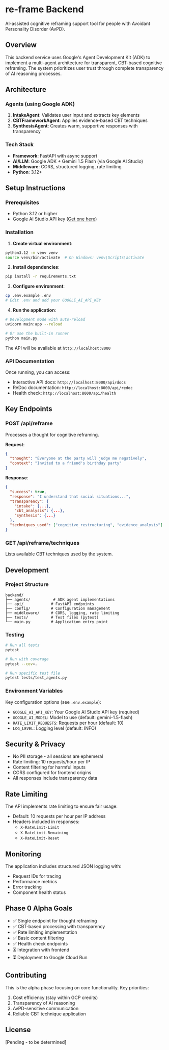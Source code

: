 # re-frame Backend

AI-assisted cognitive reframing support tool for people with Avoidant Personality Disorder (AvPD).

## Overview

This backend service uses Google's Agent Development Kit (ADK) to implement a multi-agent architecture for transparent, CBT-based cognitive reframing. The system prioritizes user trust through complete transparency of AI reasoning processes.

## Architecture

### Agents (using Google ADK)

1. **IntakeAgent**: Validates user input and extracts key elements
2. **CBTFrameworkAgent**: Applies evidence-based CBT techniques
3. **SynthesisAgent**: Creates warm, supportive responses with transparency

### Tech Stack

- **Framework**: FastAPI with async support
- **AI/LLM**: Google ADK + Gemini 1.5 Flash (via Google AI Studio)
- **Middleware**: CORS, structured logging, rate limiting
- **Python**: 3.12+

## Setup Instructions

### Prerequisites

- Python 3.12 or higher
- Google AI Studio API key ([Get one here](https://makersuite.google.com/app/apikey))

### Installation

1. **Create virtual environment**:
```bash
python3.12 -m venv venv
source venv/bin/activate  # On Windows: venv\Scripts\activate
```

2. **Install dependencies**:
```bash
pip install -r requirements.txt
```

3. **Configure environment**:
```bash
cp .env.example .env
# Edit .env and add your GOOGLE_AI_API_KEY
```

4. **Run the application**:
```bash
# Development mode with auto-reload
uvicorn main:app --reload

# Or use the built-in runner
python main.py
```

The API will be available at `http://localhost:8000`

### API Documentation

Once running, you can access:
- Interactive API docs: `http://localhost:8000/api/docs`
- ReDoc documentation: `http://localhost:8000/api/redoc`
- Health check: `http://localhost:8000/api/health`

## Key Endpoints

### POST /api/reframe
Processes a thought for cognitive reframing.

**Request**:
```json
{
  "thought": "Everyone at the party will judge me negatively",
  "context": "Invited to a friend's birthday party"
}
```

**Response**:
```json
{
  "success": true,
  "response": "I understand that social situations...",
  "transparency": {
    "intake": {...},
    "cbt_analysis": {...},
    "synthesis": {...}
  },
  "techniques_used": ["cognitive_restructuring", "evidence_analysis"]
}
```

### GET /api/reframe/techniques
Lists available CBT techniques used by the system.

## Development

### Project Structure
```
backend/
├── agents/          # ADK agent implementations
├── api/            # FastAPI endpoints
├── config/         # Configuration management
├── middleware/     # CORS, logging, rate limiting
├── tests/          # Test files (pytest)
└── main.py         # Application entry point
```

### Testing
```bash
# Run all tests
pytest

# Run with coverage
pytest --cov=.

# Run specific test file
pytest tests/test_agents.py
```

### Environment Variables

Key configuration options (see `.env.example`):
- `GOOGLE_AI_API_KEY`: Your Google AI Studio API key (required)
- `GOOGLE_AI_MODEL`: Model to use (default: gemini-1.5-flash)
- `RATE_LIMIT_REQUESTS`: Requests per hour (default: 10)
- `LOG_LEVEL`: Logging level (default: INFO)

## Security & Privacy

- No PII storage - all sessions are ephemeral
- Rate limiting: 10 requests/hour per IP
- Content filtering for harmful inputs
- CORS configured for frontend origins
- All responses include transparency data

## Rate Limiting

The API implements rate limiting to ensure fair usage:
- Default: 10 requests per hour per IP address
- Headers included in responses:
  - `X-RateLimit-Limit`
  - `X-RateLimit-Remaining`
  - `X-RateLimit-Reset`

## Monitoring

The application includes structured JSON logging with:
- Request IDs for tracing
- Performance metrics
- Error tracking
- Component health status

## Phase 0 Alpha Goals

- ✅ Single endpoint for thought reframing
- ✅ CBT-based processing with transparency
- ✅ Rate limiting implementation
- ✅ Basic content filtering
- ✅ Health check endpoints
- ⏳ Integration with frontend
- ⏳ Deployment to Google Cloud Run

## Contributing

This is the alpha phase focusing on core functionality. Key priorities:
1. Cost efficiency (stay within GCP credits)
2. Transparency of AI reasoning
3. AvPD-sensitive communication
4. Reliable CBT technique application

## License

[Pending - to be determined]
